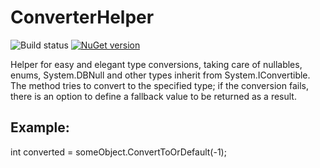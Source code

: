 # ConverterHelper

![Build status](https://github.com/soaresluciano/ConverterHelper/workflows/Build%20and%20Tests/badge.svg)
[![NuGet version](https://img.shields.io/nuget/v/ConverterHelper.svg?style=flat&label=NuGet&logo=nuget)](https://www.nuget.org/packages/ConverterHelper)

Helper for easy and elegant type conversions, taking care of nullables, enums, System.DBNull and other types inherit from System.IConvertible. The method tries to convert to the specified type; if the conversion fails, there is an option to define a fallback value to be returned as a result.

## Example:
int converted = someObject.ConvertToOrDefault<int>(-1);
